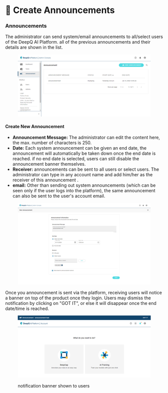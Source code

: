 # 📣 Create Announcements

### Announcements

The administrator can send system/email announcements to all/select users of the DeepQ AI Platform. all of the previous announcements and their details are shown in the list.

<figure><img src="../.gitbook/assets/Announcement_Example.png" alt=""><figcaption></figcaption></figure>

#### Create New Announcement

* **Announcement Message:** The administrator can edit the content here, the max. number of characters is 250.
* **Date:** Each system announcement can be given an end date, the announcement will automatically be taken down once the end date is reached. if no end date is selected, users can still disable the announcement banner themselves.
* **Receiver:** announcements can be sent to all users or select users. The administrator can type in any account name and add him/her as the receiver of this announcement .
* **email:** Other than sending out system announcements (which can be seen only if the user logs into the platform), the same announcement can also be sent to the user's account email.



<figure><img src="../.gitbook/assets/Announcement.png" alt=""><figcaption></figcaption></figure>

Once you announcement is sent via the platform, receiving users will notice a banner on top of the product once they login. Users may dismiss the notification by clicking on "GOT IT", or else it will disappear once the end date/time is reached.

<figure><img src="../.gitbook/assets/Announcement_User_Example.png" alt=""><figcaption><p>notification banner shown to users</p></figcaption></figure>





